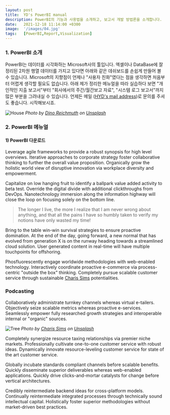 ```yaml
---
layout: post
title:  YD's PowerBI manual
description: PowerBI의 기능과 사용법을 소개하고, 보고서 개발 방법론을 소개합니다.
date:   2021-12-18 11:14:00 +0300
image:  '/images/04.jpg'
tags:   [PowerBI,Report,Visualization]
---
```


### 1. PowerBI 소개

PowerBI는 데이터를 시각화하는 Microsoft사의 툴입니다. 엑셀이나 DataBase에 잘 정리된 2차원 행열 데이터를 가지고 있다면 아래와 같은 데쉬보드를 손쉽게 만들어 볼 수 있습니다. Microsoft의 지향점이 언제나 "사용자 친화"였다는 점을 생각하면 처음부터 어렵게 생각할 필요도 없습니다. 아래 제가 정리한 메뉴얼을 따라 실습하다 보면 "개인적인 지출 보고서"부터 "회사에서의 주간/월간보고 자료", "시스템 로그 보고서"까지 많은 부분을 그려내실 수 있습니다. 언제든 메일 ([HYD's mail address](tearthelimit@gmail.com))로 문의를 주셔도 좋습니다. 시작해보시죠. 

![House]({{site.baseurl}}/images/04-1.jpg)
*Photo by [Dino Reichmuth](https://unsplash.com/photos/A5rCN8626Ck) on [Unsplash](https://unsplash.com/)*

### 2. PowerBI 메뉴얼

#### 1) PowerBI 다운로드

Leverage agile frameworks to provide a robust synopsis for high level overviews. Iterative approaches to corporate strategy foster collaborative thinking to further the overall value proposition. Organically grow the holistic world view of disruptive innovation via workplace diversity and empowerment.

Capitalize on low hanging fruit to identify a ballpark value added activity to beta test. Override the digital divide with additional clickthroughs from DevOps. Nanotechnology immersion along the information highway will close the loop on focusing solely on the bottom line.

> The longer I live, the more I realize that I am never wrong about anything, and that all the pains I have so humbly taken to verify my notions have only wasted my time!

Bring to the table win-win survival strategies to ensure proactive domination. At the end of the day, going forward, a new normal that has evolved from generation X is on the runway heading towards a streamlined cloud solution. User generated content in real-time will have multiple touchpoints for offshoring.

Phosfluorescently engage worldwide methodologies with web-enabled technology. Interactively coordinate proactive e-commerce via process-centric "outside the box" thinking. Completely pursue scalable customer service through sustainable [Charis Sims](https://unsplash.com/photos/WTrApnUJWho) potentialities.

### Podcasting

Collaboratively administrate turnkey channels whereas virtual e-tailers. Objectively seize scalable metrics whereas proactive e-services. Seamlessly empower fully researched growth strategies and interoperable internal or "organic" sources.

![Tree]({{site.baseurl}}/images/04-2.jpg)
*Photo by [Charis Sims](https://unsplash.com/photos/WTrApnUJWho) on [Unsplash](https://unsplash.com/)*

Completely synergize resource taxing relationships via premier niche markets. Professionally cultivate one-to-one customer service with robust ideas. Dynamically innovate resource-leveling customer service for state of the art customer service.

Globally incubate standards compliant channels before scalable benefits. Quickly disseminate superior deliverables whereas web-enabled applications. Quickly drive clicks-and-mortar catalysts for change before vertical architectures.

Credibly reintermediate backend ideas for cross-platform models. Continually reintermediate integrated processes through technically sound intellectual capital. Holistically foster superior methodologies without market-driven best practices.